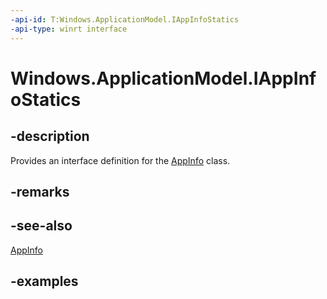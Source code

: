 ```yaml
---
-api-id: T:Windows.ApplicationModel.IAppInfoStatics
-api-type: winrt interface
---
```


<!-- Interface syntax.
public interface IAppInfoStatics
-->

# Windows.ApplicationModel.IAppInfoStatics

## -description
Provides an interface definition for the [AppInfo](appinfo.md) class.

## -remarks

## -see-also
[AppInfo](appinfo.md)

## -examples
